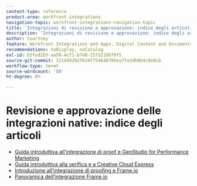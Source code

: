 ```yaml
---
content-type: reference
product-area: workfront-integrations
navigation-topic: workfront-integrations-navigation-topic
title: 'Integrazioni di revisione e approvazione: indice degli articoli'
description: 'Integrazioni di revisione e approvazione: indice degli articoli'
author: Courtney
feature: Workfront Integrations and Apps, Digital Content and Documents
recommendations: noDisplay, noCatalog
exl-id: b5fed2b5-aa58-4cf1-b7d8-2573216b79f5
source-git-commit: 321449202f629f75464870bea7fa3db8b4c0e0cb
workflow-type: tm+mt
source-wordcount: '50'
ht-degree: 0%

---
```


# Revisione e approvazione delle integrazioni native: indice degli articoli

* [Guida introduttiva all’integrazione di proof e GenStudio for Performance Marketing](/help/quicksilver/workfront-integrations-and-apps/review-and-approval-integrations/wf-proof-and-genstudio.md)
* [Guida introduttiva alla verifica e a Creative Cloud Express](/help/quicksilver/workfront-integrations-and-apps/review-and-approval-integrations/wf-proof-and-express.md)
* [Introduzione all’integrazione di proofing e Frame.io](/help/quicksilver/review-and-approve-work/native-integrations/frame-io/get-started-with-frame-integration.md)
* [Panoramica dell’integrazione Frame.io](/help/quicksilver/review-and-approve-work/native-integrations/frame-io/frame-int-overview.md)